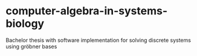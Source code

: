 # computer-algebra-in-systems-biology
Bachelor thesis with software implementation for solving discrete systems using gröbner bases
